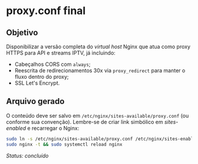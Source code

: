 # proxy.conf final

## Objetivo
Disponibilizar a versão completa do *virtual host* Nginx que atua como proxy HTTPS para API e streams IPTV, já incluindo:

* Cabeçalhos CORS com `always`;
* Reescrita de redirecionamentos 30x via `proxy_redirect` para manter o fluxo dentro do proxy;
* SSL Let's Encrypt.

## Arquivo gerado
O conteúdo deve ser salvo em `/etc/nginx/sites-available/proxy.conf` (ou conforme sua convenção). Lembre-se de criar link simbólico em *sites-enabled* e recarregar o Nginx:

```bash
sudo ln -s /etc/nginx/sites-available/proxy.conf /etc/nginx/sites-enabled/
sudo nginx -t && sudo systemctl reload nginx
```

_Status: concluído_ 